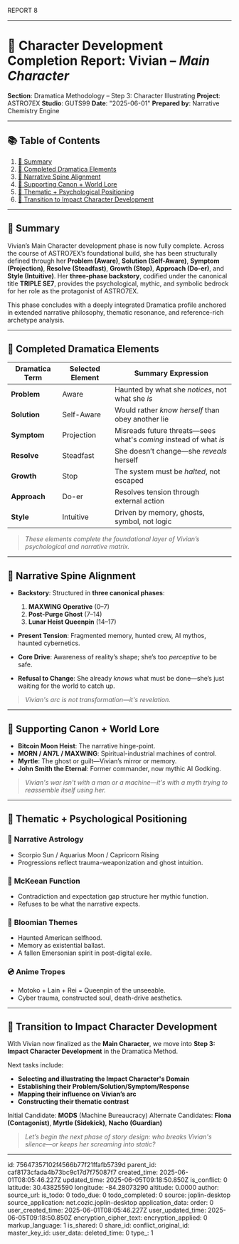 REPORT 8


---

# 📘 Character Development Completion Report: Vivian – *Main Character*

**Section**: Dramatica Methodology – Step 3: Character Illustrating
**Project**: ASTRO7EX
**Studio**: GUTS99
**Date**: "2025-06-01"
**Prepared by**: Narrative Chemistry Engine

---

## 📚 Table of Contents

1. [🎯 Summary](#-summary)
2. [🧱 Completed Dramatica Elements](#-completed-dramatica-elements)
3. [🧬 Narrative Spine Alignment](#-narrative-spine-alignment)
4. [📖 Supporting Canon + World Lore](#-supporting-canon--world-lore)
5. [🧠 Thematic + Psychological Positioning](#-thematic--psychological-positioning)
6. [🚪 Transition to Impact Character Development](#-transition-to-impact-character-development)

---

## 🎯 Summary

Vivian’s Main Character development phase is now fully complete. Across the course of ASTRO7EX’s foundational build, she has been structurally defined through her **Problem (Aware)**, **Solution (Self-Aware)**, **Symptom (Projection)**, **Resolve (Steadfast)**, **Growth (Stop)**, **Approach (Do-er)**, and **Style (Intuitive)**. Her **three-phase backstory**, codified under the canonical title **TRIPLE SE7**, provides the psychological, mythic, and symbolic bedrock for her role as the protagonist of ASTRO7EX.

This phase concludes with a deeply integrated Dramatica profile anchored in extended narrative philosophy, thematic resonance, and reference-rich archetype analysis.

---

## 🧱 Completed Dramatica Elements

| Dramatica Term | Selected Element | Summary Expression                                                |
| -------------- | ---------------- | ----------------------------------------------------------------- |
| **Problem**    | Aware            | Haunted by what she *notices*, not what she *is*                  |
| **Solution**   | Self-Aware       | Would rather *know herself* than obey another lie                 |
| **Symptom**    | Projection       | Misreads future threats—sees what's *coming* instead of what *is* |
| **Resolve**    | Steadfast        | She doesn’t change—she *reveals* herself                          |
| **Growth**     | Stop             | The system must be *halted*, not escaped                          |
| **Approach**   | Do-er            | Resolves tension through external action                          |
| **Style**      | Intuitive        | Driven by memory, ghosts, symbol, not logic                       |

> *These elements complete the foundational layer of Vivian’s psychological and narrative matrix.*

---

## 🧬 Narrative Spine Alignment

* **Backstory**: Structured in **three canonical phases**:

  1. **MAXWING Operative** (0–7)
  2. **Post-Purge Ghost** (7–14)
  3. **Lunar Heist Queenpin** (14–17)

* **Present Tension**: Fragmented memory, hunted crew, AI mythos, haunted cybernetics.

* **Core Drive**: Awareness of reality’s shape; she’s too *perceptive* to be safe.

* **Refusal to Change**: She already *knows* what must be done—she’s just waiting for the world to catch up.

> *Vivian's arc is not transformation—it's revelation.*

---

## 📖 Supporting Canon + World Lore

* **Bitcoin Moon Heist**: The narrative hinge-point.
* **MORN / AN7L / MAXWING**: Spiritual-industrial machines of control.
* **Myrtle**: The ghost or guilt—Vivian’s mirror or memory.
* **John Smith the Eternal**: Former commander, now mythic AI Godking.

> *Vivian's war isn't with a man or a machine—it's with a myth trying to reassemble itself using her.*

---

## 🧠 Thematic + Psychological Positioning

### 🌌 **Narrative Astrology**

* Scorpio Sun / Aquarius Moon / Capricorn Rising
* Progressions reflect trauma-weaponization and ghost intuition.

### 🎥 **McKeean Function**

* Contradiction and expectation gap structure her mythic function.
* Refuses to be what the narrative expects.

### 📖 **Bloomian Themes**

* Haunted American selfhood.
* Memory as existential ballast.
* A fallen Emersonian spirit in post-digital exile.

### 💿 **Anime Tropes**

* Motoko + Lain + Rei = Queenpin of the unseeable.
* Cyber trauma, constructed soul, death-drive aesthetics.

---

## 🚪 Transition to Impact Character Development

With Vivian now finalized as the **Main Character**, we move into **Step 3: Impact Character Development** in the Dramatica Method.

Next tasks include:

* **Selecting and illustrating the Impact Character's Domain**
* **Establishing their Problem/Solution/Symptom/Response**
* **Mapping their influence on Vivian’s arc**
* **Constructing their thematic contrast**

Initial Candidate: **MODS** (Machine Bureaucracy)
Alternate Candidates: **Fiona (Contagonist)**, **Myrtle (Sidekick)**, **Nacho (Guardian)**

> *Let’s begin the next phase of story design: who breaks Vivian's silence—or keeps her screaming into static?*

---


id: 75647357102f4566b77f21ffafb5739d
parent_id: caf8173cfada4b73bc9c17d7f75087f7
created_time: 2025-06-01T08:05:46.227Z
updated_time: 2025-06-05T09:18:50.850Z
is_conflict: 0
latitude: 30.43825590
longitude: -84.28073290
altitude: 0.0000
author: 
source_url: 
is_todo: 0
todo_due: 0
todo_completed: 0
source: joplin-desktop
source_application: net.cozic.joplin-desktop
application_data: 
order: 0
user_created_time: 2025-06-01T08:05:46.227Z
user_updated_time: 2025-06-05T09:18:50.850Z
encryption_cipher_text: 
encryption_applied: 0
markup_language: 1
is_shared: 0
share_id: 
conflict_original_id: 
master_key_id: 
user_data: 
deleted_time: 0
type_: 1